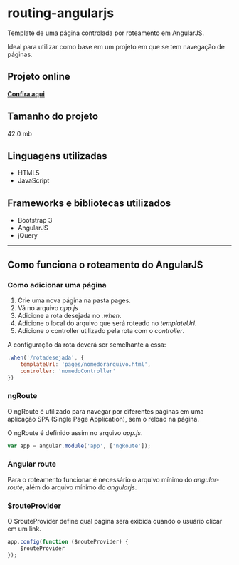 # routing-angularjs
Template de uma página controlada por roteamento em AngularJS.

Ideal para utilizar como base em um projeto em que se tem navegação de páginas.

## Projeto online
__[Confira aqui](https://matheusmpessoa.github.io/routing-angularjs/#/)__

## Tamanho do projeto
42.0 mb

## Linguagens utilizadas
* HTML5
* JavaScript

## Frameworks e bibliotecas utilizados
* Bootstrap 3
* AngularJS
* jQuery

---

## Como funciona o roteamento do AngularJS

### Como adicionar uma página
1. Crie uma nova página na pasta pages.
2. Vá no arquivo *app.js*
3. Adicione a rota desejada no *.when*.
4. Adicione o local do arquivo que será roteado no *templateUrl*.
5. Adicione o controller utilizado pela rota com o *controller*.

A configuração da rota deverá ser semelhante a essa:
```js
.when('/rotadesejada', {
    templateUrl: 'pages/nomedorarquivo.html',
    controller: 'nomedoController'
})
```

### ngRoute
O ngRoute é utilizado para navegar por diferentes páginas em uma aplicação SPA (Single Page Application), sem o reload na página.

O ngRoute é definido assim no arquivo *app.js*.
```js
var app = angular.module('app', ['ngRoute']);
```

### Angular route
Para o roteamento funcionar é necessário o arquivo mínimo do *angular-route*, além do arquivo mínimo do *angularjs*.

### $routeProvider
O $routeProvider define qual página será exibida quando o usuário clicar em um link.

```js
app.config(function ($routeProvider) {
    $routeProvider
});
```